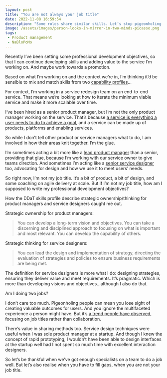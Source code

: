 ```yaml
---
layout: post
title: "You are not always your job title"
date: 2022-11-08 16:59:54
description: "Some roles share similar skills. Let’s stop pigeonholing people."
image: /assets/images/person-looks-in-mirror-in-two-minds-picasso.png
tags:
 - Product management
 - NaBloPoMo
---
```


Recently I’ve been setting some professional development objectives, so that I can continue developing skills and adding value to the service I’m working on. And maybe work towards a promotion.

Based on what I’m working on and the context we’re in, I’m thinking it’d be sensible to mix and match skills from two [capability profiles](https://www.gov.uk/government/collections/digital-data-and-technology-profession-capability-framework)…

For context, I’m working in a service redesign team on an end-to-end service. That means we’re looking at how to iterate the minimum viable service and make it more scalable over time.

I’ve been hired as a senior product manager, but I’m not the only product manager working on the service. That’s because [a service is everything a user needs to do to achieve a goal](https://medium.com/@teropsv/products-deliver-outputs-services-deliver-outcomes-845f964ba1ff), and a service can be made up of products, platforms and enabling services.

So while I don’t tell other product or service managers what to do, I am involved in how their areas knit together. I’m the glue.

I’m sometimes acting a bit more like a [lead product manager](https://www.gov.uk/guidance/product-manager#lead-product-manager) than a senior, providing that glue, because I’m working with our service owner to give teams direction. And sometimes I’m acting like a [senior service designer](https://www.gov.uk/guidance/service-designer#senior-service-designer) too, advocating for design and how we use it to meet users’ needs.

So right now, I’m not my job title. It’s a bit of product, a bit of design, and some coaching on agile delivery at scale. But if I’m not my job title, how am I supposed to write my professional development objectives?

How the DDaT skills profile describe strategic ownership/thinking for product managers and service designers caught me out.

Strategic ownership for product managers:

> You can develop a long-term vision and objectives. You can take a discerning and disciplined approach to focusing on what is important and most relevant. You can develop the capability of others.

Strategic thinking for service designers:

> You can lead the design and implementation of strategy, directing the evaluation of strategies and policies to ensure business requirements are being met.

The definition for service designers is more what I do: designing strategies, ensuring they deliver value and meet requirements. It’s pragmatic. Which is more than developing visions and objectives…although I also do that.

Am I doing two jobs?

I don’t care too much. Pigeonholing people can mean you lose sight of creating valuable outcomes for users. And you ignore the multifaceted experience a person might have. But it’s [a trend people have observed](https://emilywebber.co.uk/why-cant-we-all-just-get-along/), focusing on job titles rather than collaboration.

There’s value in sharing methods too. Service design techniques were useful when I was sole product manager at a startup. And though I knew the concept of rapid prototyping, I wouldn’t have been able to design interfaces at the startup well had I not spent so much time with excellent interaction designers.

So let’s be thankful when we’ve got enough specialists on a team to do a job well. But let’s also realise when you have to fill gaps, when you are not your job title.
